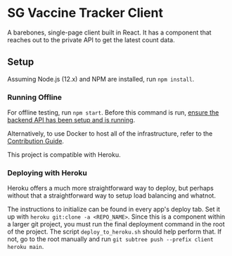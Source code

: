 # SG Vaccine Tracker Client

A barebones, single-page client built in React. It has a component that reaches out to the private API to get the latest count data.

## Setup

Assuming Node.js (12.x) and NPM are installed, run `npm install`.

### Running Offline

For offline testing, run `npm start`. Before this command is run, [ensure the backend API has been setup and is running](../api/README.md).

Alternatively, to use Docker to host all of the infrastructure, refer to the [Contribution Guide](../CONTRIBUTING.md).

This project is compatible with Heroku.

### Deploying with Heroku

Heroku offers a much more straightforward way to deploy, but perhaps without that a straightforward way to setup load balancing and whatnot.

The instructions to initialize can be found in every app's deploy tab. Set it up with `heroku git:clone -a <REPO_NAME>`. Since this is a component within a larger git project, you must run the final deployment command in the root of the project. The script `deploy_to_heroku.sh` should help perform that. If not, go to the root manually and run `git subtree push --prefix client heroku main`.